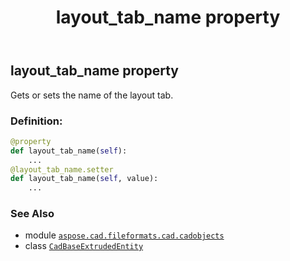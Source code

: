 ﻿---
title: layout_tab_name property
second_title: Aspose.CAD for Python via .NET API References
description: 
type: docs
weight: 210
url: /aspose.cad.fileformats.cad.cadobjects/cadbaseextrudedentity/layout_tab_name/
is_root: false
---

## layout_tab_name property


Gets or sets the name of the layout tab.
### Definition:
```python
@property
def layout_tab_name(self):
    ...
@layout_tab_name.setter
def layout_tab_name(self, value):
    ...
```

### See Also
* module [`aspose.cad.fileformats.cad.cadobjects`](../../)
* class [`CadBaseExtrudedEntity`](/cad/python-net/aspose.cad.fileformats.cad.cadobjects/cadbaseextrudedentity)
